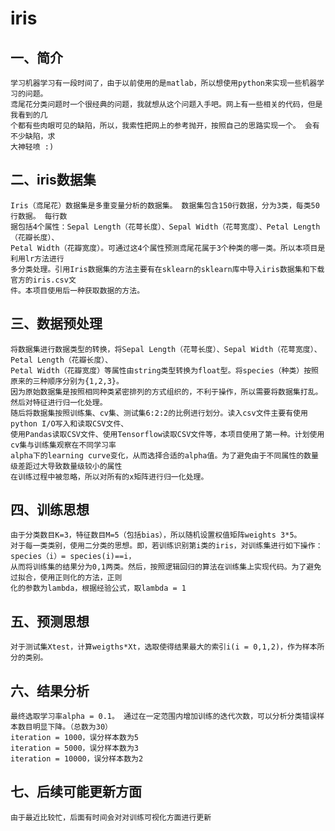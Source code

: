 # iris

一、简介
-----

    学习机器学习有一段时间了，由于以前使用的是matlab，所以想使用python来实现一些机器学习的问题。
    鸢尾花分类问题时一个很经典的问题，我就想从这个问题入手吧。网上有一些相关的代码，但是我看到的几
    个都有些肉眼可见的缺陷，所以，我索性把网上的参考抛开，按照自己的思路实现一个。 会有不少缺陷，求
    大神轻喷 :) 
    
    
二、iris数据集
-----
    Iris（鸢尾花）数据集是多重变量分析的数据集。 数据集包含150行数据，分为3类，每类50行数据。 每行数
    据包括4个属性：Sepal Length（花萼长度）、Sepal Width（花萼宽度）、Petal Length（花瓣长度）、
    Petal Width（花瓣宽度）。可通过这4个属性预测鸢尾花属于3个种类的哪一类。所以本项目是利用lr方法进行
    多分类处理。引用Iris数据集的方法主要有在sklearn的sklearn库中导入iris数据集和下载官方的iris.csv文
    件。本项目使用后一种获取数据的方法。


三、数据预处理
-------
    将数据集进行数据类型的转换，将Sepal Length（花萼长度）、Sepal Width（花萼宽度）、Petal Length（花瓣长度）、
    Petal Width（花瓣宽度）等属性由string类型转换为float型。将species（种类）按照原来的三种顺序分别为{1,2,3}。
    因为原始数据集是按照相同种类紧密排列的方式组织的，不利于操作，所以需要将数据集打乱。然后对特征进行归一化处理。
    随后将数据集按照训练集、cv集、测试集6:2:2的比例进行划分。读入csv文件主要有使用python I/O写入和读取CSV文件、
    使用Pandas读取CSV文件、使用Tensorflow读取CSV文件等，本项目使用了第一种。计划使用cv集与训练集观察在不同学习率
    alpha下的learning curve变化，从而选择合适的alpha值。为了避免由于不同属性的数量级差距过大导致数量级较小的属性
    在训练过程中被忽略，所以对所有的x矩阵进行归一化处理。


四、训练思想
-----
    由于分类数目K=3，特征数目M=5（包括bias），所以随机设置权值矩阵weights 3*5。
    对于每一类类别，使用二分类的思想。即，若训练识别第i类的iris，对训练集进行如下操作：species（i）= species(i)==i，
    从而将训练集的结果分为0,1两类。然后，按照逻辑回归的算法在训练集上实现代码。为了避免过拟合，使用正则化的方法，正则
    化的参数为lambda，根据经验公式，取lambda = 1
    
五、预测思想
--------
    对于测试集Xtest，计算weigths*Xt，选取使得结果最大的索引i(i = 0,1,2)，作为样本所分的类别。
    
六、结果分析
--------
    最终选取学习率alpha = 0.1。 通过在一定范围内增加训练的迭代次数，可以分析分类错误样本数目明显下降。（总数为30）
    iteration = 1000，误分样本数为5
    iteration = 5000，误分样本数为3
    iteration = 10000，误分样本数为2
    
七、后续可能更新方面
------
    由于最近比较忙，后面有时间会对对训练可视化方面进行更新
